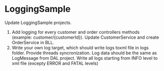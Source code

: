 # LoggingSample
Update LoggingSample projects.
1)	Add logging for every customer and order controllers methods (example: customer/{customerId}). Update CustomerService and create OrderService in BLL.
2)	Write your own log target, which should write logs toxml file in logs folder. Provide threads syncronization.
Log data should be the same as LogMessage from DAL project.
Write all logs starting from INFO level to xml file (excepty ERROR and FATAL levels)

